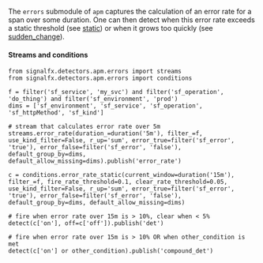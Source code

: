 The `errors` submodule of `apm` captures the calculation of an error rate for a span over some duration. One can then detect when this error rate exceeds a static threshold (see [static](static_v2)) or when it grows too quickly (see [sudden_change](sudden_change_v2)). 


#### Streams and conditions

~~~~~~~~~~~~~~~~~~~~
from signalfx.detectors.apm.errors import streams
from signalfx.detectors.apm.errors import conditions

f = filter('sf_service', 'my_svc') and filter('sf_operation', 'do_thing') and filter('sf_environment', 'prod')
dims = ['sf_environment', 'sf_service', 'sf_operation', 'sf_httpMethod', 'sf_kind']

# stream that calculates error rate over 5m
streams.error_rate(duration_=duration('5m'), filter_=f, use_kind_filter=False, r_up='sum', error_true=filter('sf_error', 'true'), error_false=filter('sf_error', 'false'), default_group_by=dims, default_allow_missing=dims).publish('error_rate')

c = conditions.error_rate_static(current_window=duration('15m'), filter_=f, fire_rate_threshold=0.1, clear_rate_threshold=0.05, use_kind_filter=False, r_up='sum', error_true=filter('sf_error', 'true'), error_false=filter('sf_error', 'false'), default_group_by=dims, default_allow_missing=dims)

# fire when error rate over 15m is > 10%, clear when < 5%
detect(c['on'], off=c['off']).publish('det')

# fire when error rate over 15m is > 10% OR when other_condition is met
detect(c['on'] or other_condition).publish('compound_det')
~~~~~~~~~~~~~~~~~~~~


